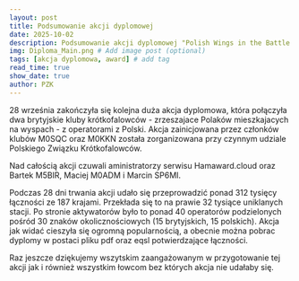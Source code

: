 ```yaml
---
layout: post
title: Podsumowanie akcji dyplomowej
date: 2025-10-02
description: Podsumowanie akcji dyplomowej "Polish Wings in the Battle of Britain."
img: Diploma_Main.png # Add image post (optional)
tags: [akcja dyplomowa, award] # add tag
read_time: true
show_date: true
author: PZK
---
```


28 września zakończyła się kolejna duża akcja dyplomowa, która połączyła dwa brytyjskie kluby krótkofalowców - zrzeszajace Polaków mieszkajacych na wyspach - z operatorami z Polski. Akcja zainicjowana przez członków klubów M0SQC oraz M0KKN została zorganizowana przy czynnym udziale Polskiego Związku Krótkofalowców. 

Nad całością akcji czuwali aministratorzy serwisu Hamaward.cloud oraz Bartek M5BIR, Maciej M0ADM i Marcin SP6MI.

Podczas 28 dni trwania akcji udało się przeprowadzić ponad 312 tysięcy łączności ze 187 krajami. Przekłada się to na prawie 32 tysiące uniklanych stacji. Po stronie aktywatorów było to ponad 40 operatorów podzielonych pośród 30 znaków okolicznościowych (15 brytyjskich, 15 polskich). Akcja jak widać cieszyła się ogromną popularnością, a obecnie można pobrac dyplomy w postaci pliku pdf oraz eqsl potwierdzające łączności.

Raz jeszcze dziękujemy wszytskim zaangażowanym w przygotowanie tej akcji jak i również wszystkim łowcom bez których akcja nie udałaby się.